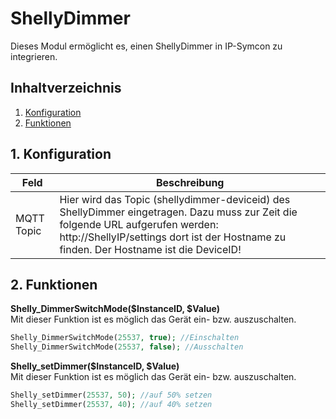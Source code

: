 # ShellyDimmer
   Dieses Modul ermöglicht es, einen ShellyDimmer in IP-Symcon zu integrieren.
     
   ## Inhaltverzeichnis
   1. [Konfiguration](#1-konfiguration)
   2. [Funktionen](#2-funktionen)
   
   ## 1. Konfiguration
   
   Feld | Beschreibung
   ------------ | ----------------
   MQTT Topic | Hier wird das Topic (shellydimmer-deviceid) des ShellyDimmer eingetragen. Dazu muss zur Zeit die folgende URL aufgerufen werden: http://ShellyIP/settings dort ist der Hostname zu finden. Der Hostname ist die DeviceID!
   
   ## 2. Funktionen
   
   **Shelly_DimmerSwitchMode($InstanceID, $Value)**\
   Mit dieser Funktion ist es möglich das Gerät ein- bzw. auszuschalten.
   ```php
   Shelly_DimmerSwitchMode(25537, true); //Einschalten
   Shelly_DimmerSwitchMode(25537, false); //Ausschalten
   ```

   **Shelly_setDimmer($InstanceID, $Value)**\
   Mit dieser Funktion ist es möglich das Gerät ein- bzw. auszuschalten.
   ```php
   Shelly_setDimmer(25537, 50); //auf 50% setzen
   Shelly_setDimmer(25537, 40); //auf 40% setzen
   ```